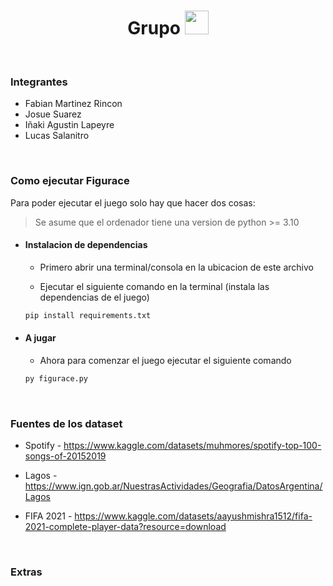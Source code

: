 <h1 align="center">Grupo </a>
 <img src="https://media.giphy.com/media/lkTunMhUitIEITABuS/giphy.gif" height="38" /></h1>


<br>


### Integrantes

- Fabian Martinez Rincon
- Josue Suarez
- Iñaki Agustin Lapeyre
- Lucas Salanitro


<br>


### Como ejecutar Figurace

Para poder ejecutar el juego solo hay que hacer dos cosas:

> Se asume que el ordenador tiene una version de python >= 3.10

- #### Instalacion de dependencias

    - Primero abrir una terminal/consola en la ubicacion de este archivo

    - Ejecutar el siguiente comando en la terminal (instala las dependencias de el juego)

    ```bash
    pip install requirements.txt
    ```

- #### A jugar

    - Ahora para comenzar el juego ejecutar el siguiente comando

    ```bash
    py figurace.py
    ```


<br>


### Fuentes de los dataset

- Spotify - https://www.kaggle.com/datasets/muhmores/spotify-top-100-songs-of-20152019

- Lagos - https://www.ign.gob.ar/NuestrasActividades/Geografia/DatosArgentina/Lagos

- FIFA 2021 - https://www.kaggle.com/datasets/aayushmishra1512/fifa-2021-complete-player-data?resource=download


<br>


### Extras
